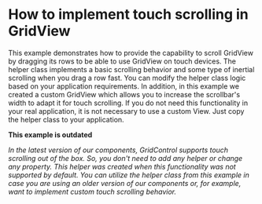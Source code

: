 # How to implement touch scrolling in GridView


<p>This example demonstrates how to provide the capability to scroll GridView by dragging its rows to be able to use GridView on touch devices. The helper class implements a basic scrolling behavior and some type of inertial scrolling when you drag a row fast. You can modify the helper class logic based on your application requirements. In addition, in this example we created a custom GridView which allows you to increase the scrollbar's width to adapt it for touch scrolling. If you do not need this functionality in your real application, it is not necessary to use a custom View. Just copy the helper class to your application.</p><p><strong>This example is outdated</strong></p><p><i>In the latest version of our components, GridControl supports touch scrolling out of the box. So, you don't need to add any helper or change any property.  This helper was created when this functionality was not supported by default.  You can utilize the helper class from this example in case you are using an older version of our components or, for example, want to implement custom touch scrolling behavior.</i></p><br />
<br />


<br/>


